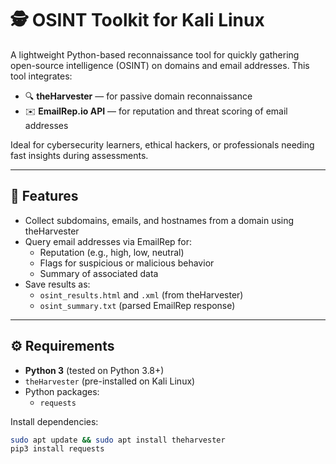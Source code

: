 # 🕵️ OSINT Toolkit for Kali Linux

A lightweight Python-based reconnaissance tool for quickly gathering open-source intelligence (OSINT) on domains and email addresses. This tool integrates:

- 🔍 **theHarvester** — for passive domain reconnaissance  
- ✉️ **EmailRep.io API** — for reputation and threat scoring of email addresses

Ideal for cybersecurity learners, ethical hackers, or professionals needing fast insights during assessments.

---

## 📌 Features

- Collect subdomains, emails, and hostnames from a domain using theHarvester
- Query email addresses via EmailRep for:
  - Reputation (e.g., high, low, neutral)
  - Flags for suspicious or malicious behavior
  - Summary of associated data
- Save results as:
  - `osint_results.html` and `.xml` (from theHarvester)
  - `osint_summary.txt` (parsed EmailRep response)

---

## ⚙️ Requirements

- **Python 3** (tested on Python 3.8+)
- `theHarvester` (pre-installed on Kali Linux)
- Python packages:
  - `requests`

Install dependencies:
```bash
sudo apt update && sudo apt install theharvester
pip3 install requests

